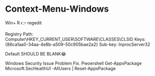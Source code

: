 # Context-Menu-Windows

Win+ R 👉 regedit

Registry Path:
Computer\HKEY_CURRENT_USER\SOFTWARE\CLASSES\CLSID
Keys: {86ca1aa0-34aa-4e8b-a509-50c905bae2a2}
Sub-key: InprocServer32

Default SHOULD BE BLANK😂



Windows Security Issue Problem Fix.
Pwoershell
Get-AppxPackage Microsoft.SecHealthUI -AllUsers | Reset-AppxPackage

